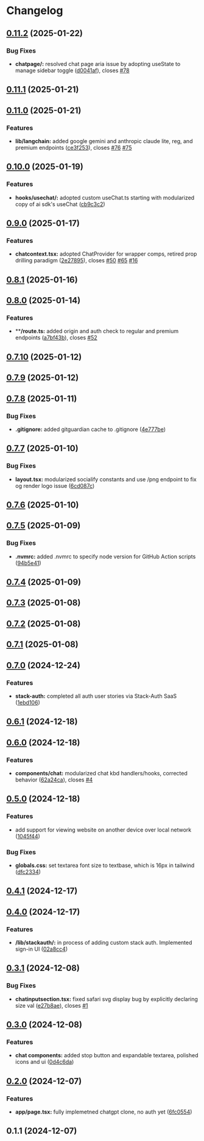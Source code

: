 # Changelog

## [0.11.2](https://github.com/KemingHe/buckeye-gpt/compare/v0.11.1...v0.11.2) (2025-01-22)

### Bug Fixes

* **chatpage/:** resolved chat page aria issue by adopting useState to manage sidebar toggle ([d0041af](https://github.com/KemingHe/buckeye-gpt/commit/d0041afcd7d8310fb2233777abf90c9b78938722)), closes [#78](https://github.com/KemingHe/buckeye-gpt/issues/78)

## [0.11.1](https://github.com/KemingHe/buckeye-gpt/compare/v0.11.0...v0.11.1) (2025-01-21)

## [0.11.0](https://github.com/KemingHe/buckeye-gpt/compare/v0.10.0...v0.11.0) (2025-01-21)

### Features

* **lib/langchain:** added google gemini and anthropic claude lite, reg, and premium endpoints ([ce3f253](https://github.com/KemingHe/buckeye-gpt/commit/ce3f253bba9fc625dcf91879516f57314c6ca60c)), closes [#76](https://github.com/KemingHe/buckeye-gpt/issues/76) [#75](https://github.com/KemingHe/buckeye-gpt/issues/75)

## [0.10.0](https://github.com/KemingHe/buckeye-gpt/compare/v0.9.0...v0.10.0) (2025-01-19)

### Features

* **hooks/usechat/:** adopted custom useChat.ts starting with modularized copy of ai sdk's useChat ([cb9c3c2](https://github.com/KemingHe/buckeye-gpt/commit/cb9c3c246498d46e4992a781f4fa53912662c4b6))

## [0.9.0](https://github.com/KemingHe/buckeye-gpt/compare/v0.8.1...v0.9.0) (2025-01-17)

### Features

* **chatcontext.tsx:** adopted ChatProvider for wrapper comps, retired prop drilling paradigm ([2e27895](https://github.com/KemingHe/buckeye-gpt/commit/2e27895d8278c8e2ac298846f3b2adf3c204165e)), closes [#50](https://github.com/KemingHe/buckeye-gpt/issues/50) [#65](https://github.com/KemingHe/buckeye-gpt/issues/65) [#16](https://github.com/KemingHe/buckeye-gpt/issues/16)

## [0.8.1](https://github.com/KemingHe/buckeye-gpt/compare/v0.8.0...v0.8.1) (2025-01-16)

## [0.8.0](https://github.com/KemingHe/buckeye-gpt/compare/v0.7.10...v0.8.0) (2025-01-14)

### Features

* ****/route.ts:** added origin and auth check to regular and premium endpoints ([a7bf43b](https://github.com/KemingHe/buckeye-gpt/commit/a7bf43bf24cdb1c49caec3b38382eaa683e9d0b3)), closes [#52](https://github.com/KemingHe/buckeye-gpt/issues/52)

## [0.7.10](https://github.com/KemingHe/buckeye-gpt/compare/v0.7.9...v0.7.10) (2025-01-12)

## [0.7.9](https://github.com/KemingHe/buckeye-gpt/compare/v0.7.8...v0.7.9) (2025-01-12)

## [0.7.8](https://github.com/KemingHe/buckeye-gpt/compare/v0.7.7...v0.7.8) (2025-01-11)

### Bug Fixes

* **.gitignore:** added gitguardian cache to .gitignore ([4e777be](https://github.com/KemingHe/buckeye-gpt/commit/4e777be42f07800d7dcecad9ddbf756b72dd95b7))

## [0.7.7](https://github.com/KemingHe/buckeye-gpt/compare/v0.7.6...v0.7.7) (2025-01-10)

### Bug Fixes

* **layout.tsx:** modularized socialify constants and use /png endpoint to fix og render logo issue ([6cd087c](https://github.com/KemingHe/buckeye-gpt/commit/6cd087c92991786421de893643ba48103e3c9581))

## [0.7.6](https://github.com/KemingHe/buckeye-gpt/compare/v0.7.5...v0.7.6) (2025-01-10)

## [0.7.5](https://github.com/KemingHe/buckeye-gpt/compare/v0.7.4...v0.7.5) (2025-01-09)

### Bug Fixes

* **.nvmrc:** added .nvmrc to specify node version for GitHub Action scripts ([94b5e41](https://github.com/KemingHe/buckeye-gpt/commit/94b5e411b38c82e91c0f8942d93c8849bc7b9c45))

## [0.7.4](https://github.com/KemingHe/buckeye-gpt/compare/v0.7.3...v0.7.4) (2025-01-09)

## [0.7.3](https://github.com/KemingHe/buckeye-gpt/compare/v0.7.2...v0.7.3) (2025-01-08)

## [0.7.2](https://github.com/KemingHe/buckeye-gpt/compare/v0.7.1...v0.7.2) (2025-01-08)

## [0.7.1](https://github.com/KemingHe/buckeye-gpt/compare/v0.7.0...v0.7.1) (2025-01-08)

## [0.7.0](https://github.com/KemingHe/buckeye-gpt/compare/v0.6.1...v0.7.0) (2024-12-24)

### Features

* **stack-auth:** completed all auth user stories via Stack-Auth SaaS ([1ebd106](https://github.com/KemingHe/buckeye-gpt/commit/1ebd1066456217e1e5a61dfd476511bf5aeae22a))

## [0.6.1](https://github.com/KemingHe/buckeye-gpt/compare/v0.6.0...v0.6.1) (2024-12-18)

## [0.6.0](https://github.com/KemingHe/buckeye-gpt/compare/v0.5.0...v0.6.0) (2024-12-18)

### Features

* **components/chat:** modularized chat kbd handlers/hooks, corrected behavior ([62a24ca](https://github.com/KemingHe/buckeye-gpt/commit/62a24cae2fe9616c6e711d504a2159f56ccf8dde)), closes [#4](https://github.com/KemingHe/buckeye-gpt/issues/4)

## [0.5.0](https://github.com/KemingHe/buckeye-gpt/compare/v0.4.1...v0.5.0) (2024-12-18)

### Features

* add support for viewing website on another device over local network ([1045f44](https://github.com/KemingHe/buckeye-gpt/commit/1045f44460540b0ab6d394d946377a2c5a24f308))

### Bug Fixes

* **globals.css:** set textarea font size to textbase, which is 16px in tailwind ([dfc2334](https://github.com/KemingHe/buckeye-gpt/commit/dfc23348555cccfe6437fcf155ccfc007eb85215))

## [0.4.1](https://github.com/KemingHe/buckeye-gpt/compare/v0.4.0...v0.4.1) (2024-12-17)

## [0.4.0](https://github.com/KemingHe/buckeye-gpt/compare/v0.3.1...v0.4.0) (2024-12-17)

### Features

* **/lib/stackauth/:** in process of adding custom stack auth. Implemented sign-in UI ([02a8cc4](https://github.com/KemingHe/buckeye-gpt/commit/02a8cc45ef89a153f522139eaafb1aed149027c5))

## [0.3.1](https://github.com/KemingHe/buckeye-gpt/compare/v0.3.0...v0.3.1) (2024-12-08)

### Bug Fixes

* **chatinputsection.tsx:** fixed safari svg display bug by explicitly declaring size val ([e27b8ae](https://github.com/KemingHe/buckeye-gpt/commit/e27b8ae028746053541b27ad6f05a90701ef093e)), closes [#1](https://github.com/KemingHe/buckeye-gpt/issues/1)

## [0.3.0](https://github.com/KemingHe/buckeye-gpt/compare/v0.2.0...v0.3.0) (2024-12-08)

### Features

* **chat components:** added stop button and expandable textarea, polished icons and ui ([0d4c6da](https://github.com/KemingHe/buckeye-gpt/commit/0d4c6da96ff89ae756125af86226f79431e0cef2))

## [0.2.0](https://github.com/KemingHe/buckeye-gpt/compare/v0.1.1...v0.2.0) (2024-12-07)

### Features

* **app/page.tsx:** fully implemetned chatgpt clone, no auth yet ([6fc0554](https://github.com/KemingHe/buckeye-gpt/commit/6fc055422002014e4f96785683770c660aa2b0bc))

## 0.1.1 (2024-12-07)
